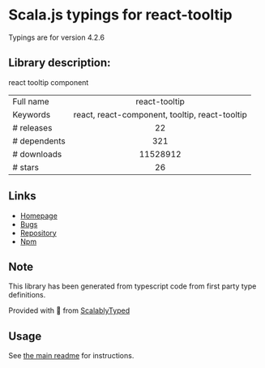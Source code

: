 
# Scala.js typings for react-tooltip

Typings are for version 4.2.6

## Library description:
react tooltip component

|                    |                 |
| ------------------ | :-------------: |
| Full name          | react-tooltip |
| Keywords           | react, react-component, tooltip, react-tooltip |
| # releases         | 22 |
| # dependents       | 321 |
| # downloads        | 11528912 |
| # stars            | 26 |

## Links
- [Homepage](https://github.com/wwayne/react-tooltip)
- [Bugs](https://github.com/wwayne/react-tooltip/issues)
- [Repository](https://github.com/wwayne/react-tooltip)
- [Npm](https://www.npmjs.com/package/react-tooltip)
    


## Note
This library has been generated from typescript code from first party type definitions.

Provided with :purple_heart: from [ScalablyTyped](https://github.com/oyvindberg/ScalablyTyped)

## Usage
See [the main readme](../../readme.md) for instructions.


